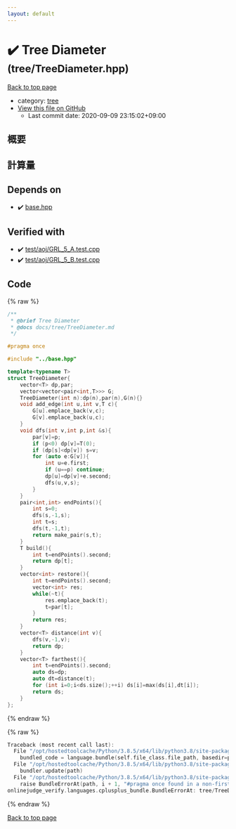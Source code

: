 ```yaml
---
layout: default
---
```


<!-- mathjax config similar to math.stackexchange -->
<script type="text/javascript" async
  src="https://cdnjs.cloudflare.com/ajax/libs/mathjax/2.7.5/MathJax.js?config=TeX-MML-AM_CHTML">
</script>
<script type="text/x-mathjax-config">
  MathJax.Hub.Config({
    TeX: { equationNumbers: { autoNumber: "AMS" }},
    tex2jax: {
      inlineMath: [ ['$','$'] ],
      processEscapes: true
    },
    "HTML-CSS": { matchFontHeight: false },
    displayAlign: "left",
    displayIndent: "2em"
  });
</script>

<script type="text/javascript" src="https://cdnjs.cloudflare.com/ajax/libs/jquery/3.4.1/jquery.min.js"></script>
<script src="https://cdn.jsdelivr.net/npm/jquery-balloon-js@1.1.2/jquery.balloon.min.js" integrity="sha256-ZEYs9VrgAeNuPvs15E39OsyOJaIkXEEt10fzxJ20+2I=" crossorigin="anonymous"></script>
<script type="text/javascript" src="../../assets/js/copy-button.js"></script>
<link rel="stylesheet" href="../../assets/css/copy-button.css" />


# :heavy_check_mark: Tree Diameter <small>(tree/TreeDiameter.hpp)</small>

<a href="../../index.html">Back to top page</a>

* category: <a href="../../index.html#c0af77cf8294ff93a5cdb2963ca9f038">tree</a>
* <a href="{{ site.github.repository_url }}/blob/master/tree/TreeDiameter.hpp">View this file on GitHub</a>
    - Last commit date: 2020-09-09 23:15:02+09:00




## 概要

## 計算量

## Depends on

* :heavy_check_mark: <a href="../base.hpp.html">base.hpp</a>


## Verified with

* :heavy_check_mark: <a href="../../verify/test/aoj/GRL_5_A.test.cpp.html">test/aoj/GRL_5_A.test.cpp</a>
* :heavy_check_mark: <a href="../../verify/test/aoj/GRL_5_B.test.cpp.html">test/aoj/GRL_5_B.test.cpp</a>


## Code

<a id="unbundled"></a>
{% raw %}
```cpp
/**
 * @brief Tree Diameter
 * @docs docs/tree/TreeDiameter.md
 */

#pragma once

#include "../base.hpp"

template<typename T>
struct TreeDiameter{
    vector<T> dp,par;
    vector<vector<pair<int,T>>> G;
    TreeDiameter(int n):dp(n),par(n),G(n){}
    void add_edge(int u,int v,T c){
        G[u].emplace_back(v,c);
        G[v].emplace_back(u,c);
    }
    void dfs(int v,int p,int &s){
        par[v]=p;
        if (p<0) dp[v]=T(0);
        if (dp[s]<dp[v]) s=v;
        for (auto e:G[v]){
            int u=e.first;
            if (u==p) continue;
            dp[u]=dp[v]+e.second;
            dfs(u,v,s);
        }
    }
    pair<int,int> endPoints(){
        int s=0;
        dfs(s,-1,s);
        int t=s;
        dfs(t,-1,t);
        return make_pair(s,t);
    }
    T build(){
        int t=endPoints().second;
        return dp[t];
    }
    vector<int> restore(){
        int t=endPoints().second;
        vector<int> res;
        while(~t){
            res.emplace_back(t);
            t=par[t];
        }
        return res;
    }
    vector<T> distance(int v){
        dfs(v,-1,v);
        return dp;
    }
    vector<T> farthest(){
        int t=endPoints().second;
        auto ds=dp;
        auto dt=distance(t);
        for (int i=0;i<ds.size();++i) ds[i]=max(ds[i],dt[i]);
        return ds;
    }
};
```
{% endraw %}

<a id="bundled"></a>
{% raw %}
```cpp
Traceback (most recent call last):
  File "/opt/hostedtoolcache/Python/3.8.5/x64/lib/python3.8/site-packages/onlinejudge_verify/docs.py", line 349, in write_contents
    bundled_code = language.bundle(self.file_class.file_path, basedir=pathlib.Path.cwd())
  File "/opt/hostedtoolcache/Python/3.8.5/x64/lib/python3.8/site-packages/onlinejudge_verify/languages/cplusplus.py", line 185, in bundle
    bundler.update(path)
  File "/opt/hostedtoolcache/Python/3.8.5/x64/lib/python3.8/site-packages/onlinejudge_verify/languages/cplusplus_bundle.py", line 310, in update
    raise BundleErrorAt(path, i + 1, "#pragma once found in a non-first line")
onlinejudge_verify.languages.cplusplus_bundle.BundleErrorAt: tree/TreeDiameter.hpp: line 6: #pragma once found in a non-first line

```
{% endraw %}

<a href="../../index.html">Back to top page</a>

